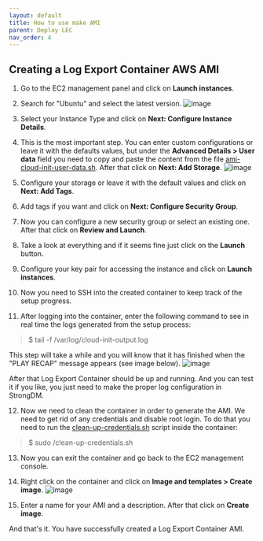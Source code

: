 ```yaml
---
layout: default
title: How to use make AMI
parent: Deploy LEC
nav_order: 4
---
```

## Creating a Log Export Container AWS AMI 
1. Go to the EC2 management panel and click on **Launch instances**.

2. Search for "Ubuntu" and select the latest version.
![image](https://user-images.githubusercontent.com/20745533/158170962-5beb2784-277a-45d4-b30c-94a7a1511ed1.png)

3. Select your Instance Type and click on **Next: Configure Instance Details**.

4. This is the most important step. You can enter custom configurations or leave it with the defaults values, but under the **Advanced Details > User data** field you need to copy and paste the content from the file [ami-cloud-init-user-data.sh](ami-cloud-init-user-data.sh). After that click on **Next: Add Storage**.
![image](https://user-images.githubusercontent.com/20745533/158171270-ebc54d1a-86fc-44a1-8675-8cdd749ecaba.png)

5. Configure your storage or leave it with the default values and click on **Next: Add Tags**.

6. Add tags if you want and click on **Next: Configure Security Group**.

7. Now you can configure a new security group or select an existing one. After that click on **Review and Launch**.

8. Take a look at everything and if it seems fine just click on the **Launch** button.

9. Configure your key pair for accessing the instance and click on **Launch instances**.

10. Now you need to SSH into the created container to keep track of the setup progress.

11. After logging into the container, enter the following command to see in real time the logs generated from the setup process:
> $ tail -f /var/log/cloud-init-output.log

This step will take a while and you will know that it has finished when the "PLAY RECAP" message appears (see image below).
![image](https://user-images.githubusercontent.com/20745533/158178473-e57209a0-32c5-48a1-99e2-8a455e7f4f16.png)

After that Log Export Container should be up and running. And you can test it if you like, you just need to make the proper log configuration in StrongDM.

12. Now we need to clean the container in order to generate the AMI. We need to get rid of any credentials and disable root login. To do that you need to run the [clean-up-credentials.sh](build-utils/clean-up-credentials.sh) script inside the container:
> $ sudo /clean-up-credentials.sh

13. Now you can exit the container and go back to the EC2 management console.

14. Right click on the container and click on **Image and templates > Create image**.
![image](https://user-images.githubusercontent.com/20745533/158180602-df3021dc-09ca-415c-9abc-0166128410c7.png)

15. Enter a name for your AMI and a description. After that click on **Create image**.

And that's it. You have successfully created a Log Export Container AMI.
